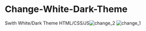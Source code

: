 # Change-White-Dark-Theme
Swith White/Dark Theme  HTML/CSS/JS![change_2](https://github.com/Alex-Stranger-Dev/Change-White-Dark-Theme/assets/118556086/1fad03ac-f79b-4ed5-806d-a61de536f61c)
![change_1](https://github.com/Alex-Stranger-Dev/Change-White-Dark-Theme/assets/118556086/e6e0c67b-fc90-4ec4-90ec-75ab5a3a219b)
